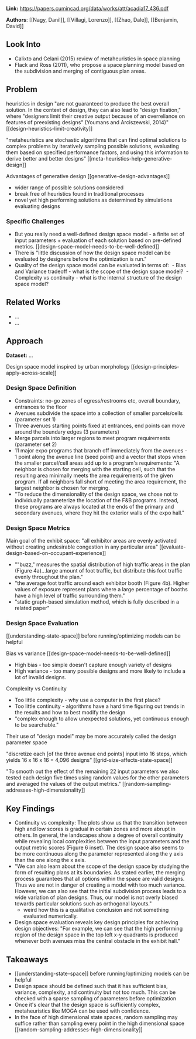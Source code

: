 
**Link:** https://papers.cumincad.org/data/works/att/acadia17_436.pdf

**Authors**: [[Nagy, Danil]], [[Villagi, Lorenzo]], [[Zhao, Dale]], [[Benjamin, David]]

## Look Into

 - Calixto and Celani (2015) review of metaheuristics in space planning
 - Flack and Ross (2011), who propose a space planning model based on the subdivision and merging of contiguous plan areas.

## Problem

heuristics in design "are not guaranteed to produce the best overall solution. In the context of design, they can also lead to "design fixation," where "designers limit their creative output because of an overreliance on features of preexisting designs" (Youmans and Arciszewski, 2014)" [[design-heuristics-limit-creativity]]

"metaheuristics are stochastic algorithms that can find optimal solutions to complex problems by iteratively sampling possible solutions, evaluating them based on specified performance factors, and using this information to derive better and better designs" [[meta-heuristics-help-generative-design]]

Advantages of generative design [[generative-design-advantages]]
- wider range of possible solutions considered
- break free of heuristics found in traditional processes
- novel yet high performing solutions as determined by simulations evaluating designs

### Specific Challenges

 - But you really need a well-defined design space model - a finite set of input parameters + evaluation of each solution based on pre-defined metrics. [[design-space-model-needs-to-be-well-defined]]
 - There is "little discussion of how the design space model can be evaluated by designers before the optimization is run."
 - Quality of the design space model can be evaluated in terms of:
	 - Bias and Variance tradeoff - what is the scope of the design space model?
	 - Complexity vs continuity - what is the internal structure of the design space model?

## Related Works

 - ...
 - ...

## Approach

**Dataset:** ...

Design space model inspired by urban morphology [[design-principles-apply-across-scale]]

### Design Space Definition

- Constraints: no-go zones of egress/restrooms etc, overall boundary, entrances to the floor
- Avenues subdivide the space into a collection of smaller parcels/cells (parameter set 1)
- Three avenues starting points fixed at entrances, end points can move around the boundary edges (3 parameters)
- Merge parcels into larger regions to meet program requirements (parameter set 2)
- 11 major expo programs that branch off immediately from the avenues - 1 point along the avenue line (seed point) and a vector that stops when the smaller parcel/cell areas add up to a program's requirements: "A neighbor is chosen for merging with the starting cell, such that the resulting area minimally meets the area requirements of the given program. If all neighbors fall short of meeting the area requirement, the largest neighbor is chosen for merging.
- "To reduce the dimensionality of the design space, we chose not to individually parameterize the location of the F&B programs. Instead, these programs are always located at the ends of the primary and secondary avenues, where they hit the exterior walls of the expo hall." 

### Design Space Metrics

Main goal of the exhibit space: "all exhibitor areas are evenly activated without creating undesirable congestion in any particular area" [[evaluate-design-based-on-occupant-experience]]

- ""buzz," measures the spatial distribution of high traffic areas in the plan (Figure 4a)...large amount of foot traffic, but distribute this foot traffic evenly throughout the plan."
- "the average foot traffic around each exhibitor booth (Figure 4b). Higher values of exposure represent plans where a large percentage of booths have a high level of traffic surrounding them."
- "static graph-based simulation method, which is fully described in a related paper" 

### Design Space Evaluation
[[understanding-state-space]] before running/optimizing models can be helpful

Bias vs variance [[design-space-model-needs-to-be-well-defined]]
- High bias - too simple doesn't capture enough variety of designs
- High variance - too many possible designs and more likely to include a lot of invalid designs.

Complexity vs Continuity
- Too little complexity - why use a computer in the first place?
- Too little continuity - algorithms have a hard time figuring out trends in the results and how to best modify the design
- "complex enough to allow unexpected solutions, yet continuous enough to be searchable."

Their use of "design model" may be more accurately called the design parameter space

"discretize each \[of the three avenue end points] input into 16 steps, which yields 16 x 16 x 16 = 4,096 designs" [[grid-size-affects-state-space]]

"To smooth out the effect of the remaining 22 input parameters we also tested each design five times using random values for the other parameters and averaged the values of the output metrics." [[random-sampling-addresses-high-dimensionality]]

## Key Findings

 - Continuity vs complexity: The plots show us that the transition between high and low scores is gradual in certain zones and more abrupt in others. In general, the landscapes show a degree of overall continuity while revealing local complexities between the input parameters and the output metric scores (Figure 6 inset). The design space also seems to be more continuous along the parameter represented along the y axis than the one along the x axis.
 - "We can also learn about the scope of the design space by studying the form of resulting plans at its boundaries. As stated earlier, the merging process guarantees that all options within the space are valid designs. Thus we are not in danger of creating a model with too much variance. However, we can also see that the initial subdivision process leads to a wide variation of plan designs. Thus, our model is not overly biased towards particular solutions such as orthogonal layouts."
	 - weird how this is a qualitative conclusion and not something evaluated numerically. 
 - Design space evaluation reveals key design principles for achieving design objectives: "For example, we can see that the high performing region of the design space in the top left x-y quadrants is produced whenever both avenues miss the central obstacle in the exhibit hall."

## Takeaways

- [[understanding-state-space]] before running/optimizing models can be helpful
- Design space should be defined such that it has sufficient bias, variance, complexity, and continuity but not too much. This can be checked with a sparse sampling of parameters before optimization
- Once it's clear that the design space is sufficiently complex, metaheuristics like MOGA can be used with confidence.
- In the face of high dimensional state spaces, random sampling may suffice rather than sampling every point in the high dimensional space [[random-sampling-addresses-high-dimensionality]]






